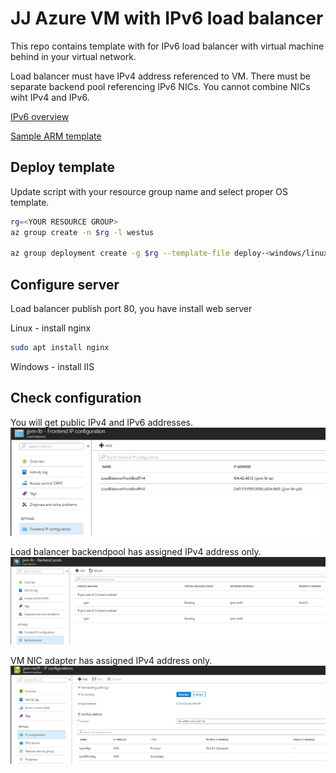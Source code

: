 # JJ Azure VM with IPv6 load balancer

This repo contains template with for IPv6 load balancer with virtual machine behind in your virtual network.

Load balancer must have IPv4 address referenced to VM.
There must be separate backend pool referencing IPv6 NICs. You cannot combine NICs wiht IPv4 and IPv6.

[IPv6 overview](https://docs.microsoft.com/en-us/azure/load-balancer/load-balancer-ipv6-overview)

[Sample ARM template](https://docs.microsoft.com/en-us/azure/load-balancer/load-balancer-ipv6-internet-template)


## Deploy template

Update script with your resource group name and select proper OS template.

```bash
rg=<YOUR RESOURCE GROUP>
az group create -n $rg -l westus

az group deployment create -g $rg --template-file deploy-<windows/linux>.json --parameters params-win.json
```

## Configure server
Load balancer publish port 80, you have install web server

Linux - install nginx

```bash
sudo apt install nginx
```

Windows - install IIS

## Check configuration

You will get public IPv4 and IPv6 addresses.
![media](media/lb.png)

Load balancer backendpool has assigned IPv4 address only.
![media](media/lb-bp.png)

VM NIC adapter has assigned IPv4 address only.
![media](media/vm-nic.png)